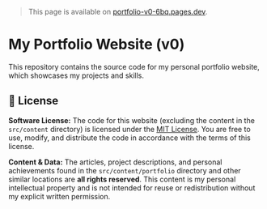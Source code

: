 > This page is available on [portfolio-v0-6bq.pages.dev](https://portfolio-v0-6bq.pages.dev/).

# My Portfolio Website (v0)

This repository contains the source code for my personal portfolio website, which showcases my projects and skills.
## 📄 License

**Software License:** The code for this website (excluding the content in the `src/content` directory) is licensed under the [MIT License](https://opensource.org/license/MIT). You are free to use, modify, and distribute the code in accordance with the terms of this license.

**Content & Data:** The articles, project descriptions, and personal achievements found in the `src/content/portfolio` directory and other similar locations are **all rights reserved**. This content is my personal intellectual property and is not intended for reuse or redistribution without my explicit written permission.